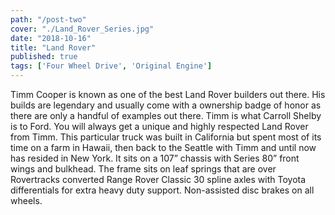 ```yaml
---
path: "/post-two"
cover: "./Land_Rover_Series.jpg"
date: "2018-10-16"
title: "Land Rover"
published: true
tags: ['Four Wheel Drive', 'Original Engine']
---
```

Timm Cooper is known as one of the best Land Rover builders out there. His builds are legendary and usually come with a ownership badge of honor as there are only a handful of examples out there. Timm is what Carroll Shelby is to Ford. You will always get a unique and highly respected Land Rover from Timm. This particular truck was built in California but spent most of its time on a farm in Hawaii, then back to the Seattle with Timm and until now has resided in New York. It sits on a 107” chassis with Series 80” front wings and bulkhead. The frame sits on leaf springs that are over Rovertracks converted Range Rover Classic 30 spline axles with Toyota differentials for extra heavy duty support. Non-assisted disc brakes on all wheels. 